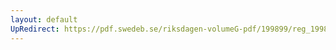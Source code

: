 ```yaml
---
layout: default
UpRedirect: https://pdf.swedeb.se/riksdagen-volumeG-pdf/199899/reg_199899/reg_199899_0295.pdf
---
```

